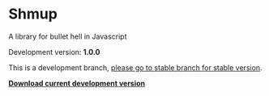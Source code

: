 # Shmup
A library for bullet hell in Javascript

Development version: **1.0.0**

This is a development branch, [please go to stable branch for stable version](https://github.com/Trung0246/Shmup/tree/stable).

[**Download current development version**](https://cdn.rawgit.com/Trung0246/Shmup/master/Shmup.js)
